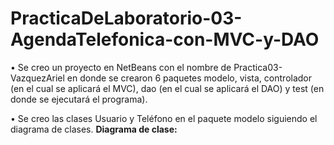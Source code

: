 # PracticaDeLaboratorio-03-AgendaTelefonica-con-MVC-y-DAO
•	Se creo un proyecto en NetBeans con el nombre de Practica03-VazquezAriel en donde se crearon 6 paquetes modelo, vista, controlador (en el cual se aplicará el MVC), dao (en el cual se aplicará el DAO) y test (en donde se ejecutará el programa).

•	Se creo las clases Usuario y Teléfono en el paquete modelo siguiendo el diagrama de clases.
**Diagrama de clase:**
